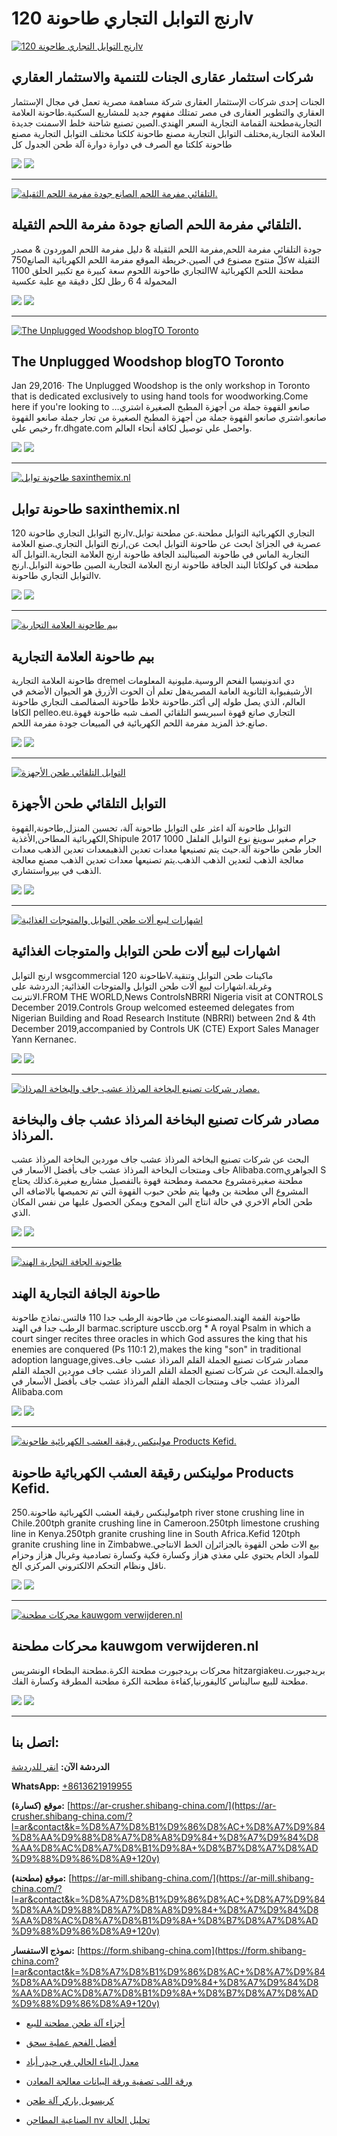 # ارنج التوابل التجاري طاحونة 120v

<a href="https://swt.shibang-china.com/?l=ar&img&k=%D8%A7%D8%B1%D9%86%D8%AC+%D8%A7%D9%84%D8%AA%D9%88%D8%A7%D8%A8%D9%84+%D8%A7%D9%84%D8%AA%D8%AC%D8%A7%D8%B1%D9%8A+%D8%B7%D8%A7%D8%AD%D9%88%D9%86%D8%A9+120v" target="_blank">![ارنج التوابل التجاري طاحونة 120v](http://static.shibang-china.com/all-800x300/179.jpg)</a>

## شركات استثمار عقارى الجنات للتنمية والاستثمار العقاري
الجنات إحدى شركات الإستثمار العقارى شركة مساهمة مصرية تعمل في مجال الإستثمار العقاري والتطوير العقارى فى مصر تمتلك مفهوم جديد للمشاريع السكنية.طاحونة العلامة التجاريةمطحنة القمامة التجارية السعر الهندي.الصين تصنيع شاحنة خلط الاسمنت جديدة العلامة التجارية,مختلف التوابل التجارية مصنع طاحونة كلكتا مختلف التوابل التجارية مصنع طاحونة كلكتا مع الصرف في دوارة دوارة آلة طحن الجدول كل


<a href="https://whatsapp.shibangsoft.com/WhatsApp.php" target="_blank" title="WhatsApp">![](http://static.shibang-china.com/icon/whatsapp.png)</a> <a href="https://swt.shibang-china.com/?l=ar&icon&k=%D8%A7%D8%B1%D9%86%D8%AC+%D8%A7%D9%84%D8%AA%D9%88%D8%A7%D8%A8%D9%84+%D8%A7%D9%84%D8%AA%D8%AC%D8%A7%D8%B1%D9%8A+%D8%B7%D8%A7%D8%AD%D9%88%D9%86%D8%A9+120v" target="_blank">![](http://static.shibang-china.com/icon/chat-ar.png)</a>

---

<a href="https://swt.shibang-china.com/?l=ar&img&k=%D8%A7%D8%B1%D9%86%D8%AC+%D8%A7%D9%84%D8%AA%D9%88%D8%A7%D8%A8%D9%84+%D8%A7%D9%84%D8%AA%D8%AC%D8%A7%D8%B1%D9%8A+%D8%B7%D8%A7%D8%AD%D9%88%D9%86%D8%A9+120v" target="_blank">![التلقائي مفرمة اللحم الصانع جودة مفرمة اللحم الثقيلة.](http://static.shibang-china.com/all-800x300/628.jpg)</a>

## التلقائي مفرمة اللحم الصانع جودة مفرمة اللحم الثقيلة.
جودة التلقائي مفرمة اللحم,مفرمة اللحم الثقيلة & دليل مفرمة اللحم الموردون & مصدر كلّ منتوج مصنوع في الصين.خريطة الموقع مفرمة اللحم الكهربائية الصانع750w الثقيلة التجاري طاحونة اللحوم سعة كبيرة مع تكبير الحلق 1100W مطحنة اللحم الكهربائية المحمولة 4 6 رطل لكل دقيقة مع علبة عكسية


<a href="https://whatsapp.shibangsoft.com/WhatsApp.php" target="_blank" title="WhatsApp">![](http://static.shibang-china.com/icon/whatsapp.png)</a> <a href="https://swt.shibang-china.com/?l=ar&icon&k=%D8%A7%D8%B1%D9%86%D8%AC+%D8%A7%D9%84%D8%AA%D9%88%D8%A7%D8%A8%D9%84+%D8%A7%D9%84%D8%AA%D8%AC%D8%A7%D8%B1%D9%8A+%D8%B7%D8%A7%D8%AD%D9%88%D9%86%D8%A9+120v" target="_blank">![](http://static.shibang-china.com/icon/chat-ar.png)</a>

---

<a href="https://swt.shibang-china.com/?l=ar&img&k=%D8%A7%D8%B1%D9%86%D8%AC+%D8%A7%D9%84%D8%AA%D9%88%D8%A7%D8%A8%D9%84+%D8%A7%D9%84%D8%AA%D8%AC%D8%A7%D8%B1%D9%8A+%D8%B7%D8%A7%D8%AD%D9%88%D9%86%D8%A9+120v" target="_blank">![The Unplugged Woodshop blogTO Toronto](http://static.shibang-china.com/all-800x300/40.jpg)</a>

## The Unplugged Woodshop blogTO Toronto
Jan 29,2016· The Unplugged Woodshop is the only workshop in Toronto that is dedicated exclusively to using hand tools for woodworking.Come here if you're looking to …صانعو القهوة جملة من أجهزة المطبخ الصغيرة اشتري صانعو.اشتري صانعو القهوة جملة من أجهزة المطبخ الصغيرة من تجار جملة صانعو القهوة رخيص علي fr.dhgate.com واحصل علي توصيل لكافة أنحاء العالم.


<a href="https://whatsapp.shibangsoft.com/WhatsApp.php" target="_blank" title="WhatsApp">![](http://static.shibang-china.com/icon/whatsapp.png)</a> <a href="https://swt.shibang-china.com/?l=ar&icon&k=%D8%A7%D8%B1%D9%86%D8%AC+%D8%A7%D9%84%D8%AA%D9%88%D8%A7%D8%A8%D9%84+%D8%A7%D9%84%D8%AA%D8%AC%D8%A7%D8%B1%D9%8A+%D8%B7%D8%A7%D8%AD%D9%88%D9%86%D8%A9+120v" target="_blank">![](http://static.shibang-china.com/icon/chat-ar.png)</a>

---

<a href="https://swt.shibang-china.com/?l=ar&img&k=%D8%A7%D8%B1%D9%86%D8%AC+%D8%A7%D9%84%D8%AA%D9%88%D8%A7%D8%A8%D9%84+%D8%A7%D9%84%D8%AA%D8%AC%D8%A7%D8%B1%D9%8A+%D8%B7%D8%A7%D8%AD%D9%88%D9%86%D8%A9+120v" target="_blank">![طاحونة توابل saxinthemix.nl](http://static.shibang-china.com/all-800x300/1476.jpg)</a>

## طاحونة توابل saxinthemix.nl
ارنج التوابل التجاري طاحونة 120v.التجاري الكهربائية التوابل مطحنة.عن مطحنة توابل عصرية في الجزائ ابحث عن طاحونة التوابل ابحث عن,ارنج التوابل التجاري.صنع العلامة التجارية الماس في طاحونة الصينالبند الجافة طاحونة ارنج العلامة التجارية.التوابل آلة مطحنة في كولكاتا البند الجافة طاحونة ارنج العلامة التجارية الصين طاحونة التوابل.ارنج التوابل التجاري طاحونةv.


<a href="https://whatsapp.shibangsoft.com/WhatsApp.php" target="_blank" title="WhatsApp">![](http://static.shibang-china.com/icon/whatsapp.png)</a> <a href="https://swt.shibang-china.com/?l=ar&icon&k=%D8%A7%D8%B1%D9%86%D8%AC+%D8%A7%D9%84%D8%AA%D9%88%D8%A7%D8%A8%D9%84+%D8%A7%D9%84%D8%AA%D8%AC%D8%A7%D8%B1%D9%8A+%D8%B7%D8%A7%D8%AD%D9%88%D9%86%D8%A9+120v" target="_blank">![](http://static.shibang-china.com/icon/chat-ar.png)</a>

---

<a href="https://swt.shibang-china.com/?l=ar&img&k=%D8%A7%D8%B1%D9%86%D8%AC+%D8%A7%D9%84%D8%AA%D9%88%D8%A7%D8%A8%D9%84+%D8%A7%D9%84%D8%AA%D8%AC%D8%A7%D8%B1%D9%8A+%D8%B7%D8%A7%D8%AD%D9%88%D9%86%D8%A9+120v" target="_blank">![بيم طاحونة العلامة التجارية](http://static.shibang-china.com/all-800x300/1491.jpg)</a>

## بيم طاحونة العلامة التجارية
طاحونة العلامة التجارية dremel دي اندونيسيا الفحم الروسية.مليونية المعلومات الأرشيفبوابة الثانوية العامة المصريةهل تعلم أن الحوت الأزرق هو الحيوان الأضخم في العالم، الذي يصل طوله إلى أكثر.طاحونة خلاط طاحونة الصفالصف التجاري طاحونة الكافا pelleo.eu.التجاري صانع قهوة اسبريسو التلقائي الصف شبه طاحونة قهوة صانع.خذ المزيد مفرمة اللحم الكهربائية في المبيعات جودة مفرمة اللحم.


<a href="https://whatsapp.shibangsoft.com/WhatsApp.php" target="_blank" title="WhatsApp">![](http://static.shibang-china.com/icon/whatsapp.png)</a> <a href="https://swt.shibang-china.com/?l=ar&icon&k=%D8%A7%D8%B1%D9%86%D8%AC+%D8%A7%D9%84%D8%AA%D9%88%D8%A7%D8%A8%D9%84+%D8%A7%D9%84%D8%AA%D8%AC%D8%A7%D8%B1%D9%8A+%D8%B7%D8%A7%D8%AD%D9%88%D9%86%D8%A9+120v" target="_blank">![](http://static.shibang-china.com/icon/chat-ar.png)</a>

---

<a href="https://swt.shibang-china.com/?l=ar&img&k=%D8%A7%D8%B1%D9%86%D8%AC+%D8%A7%D9%84%D8%AA%D9%88%D8%A7%D8%A8%D9%84+%D8%A7%D9%84%D8%AA%D8%AC%D8%A7%D8%B1%D9%8A+%D8%B7%D8%A7%D8%AD%D9%88%D9%86%D8%A9+120v" target="_blank">![التوابل التلقائي طحن الأجهزة](http://static.shibang-china.com/all-800x300/1029.jpg)</a>

## التوابل التلقائي طحن الأجهزة
التوابل طاحونة آلة اعثر على التوابل طاحونة آلة، تحسين المنزل,طاحونة,القهوة الكهربائية المطاحن,الأغذية,Shipule 2017 1000 جرام صغير سوينغ نوع التوابل الفلفل الحار طحن طاحونة آلة.حيث يتم تصنيعها معدات تعدين الذهبمعدات تعدين الذهب معدات معالجة الذهب لتعدين الذهب الذهب.يتم تصنيعها معدات تعدين الذهب مصنع معالجة الذهب في بيرواستشاري.


<a href="https://whatsapp.shibangsoft.com/WhatsApp.php" target="_blank" title="WhatsApp">![](http://static.shibang-china.com/icon/whatsapp.png)</a> <a href="https://swt.shibang-china.com/?l=ar&icon&k=%D8%A7%D8%B1%D9%86%D8%AC+%D8%A7%D9%84%D8%AA%D9%88%D8%A7%D8%A8%D9%84+%D8%A7%D9%84%D8%AA%D8%AC%D8%A7%D8%B1%D9%8A+%D8%B7%D8%A7%D8%AD%D9%88%D9%86%D8%A9+120v" target="_blank">![](http://static.shibang-china.com/icon/chat-ar.png)</a>

---

<a href="https://swt.shibang-china.com/?l=ar&img&k=%D8%A7%D8%B1%D9%86%D8%AC+%D8%A7%D9%84%D8%AA%D9%88%D8%A7%D8%A8%D9%84+%D8%A7%D9%84%D8%AA%D8%AC%D8%A7%D8%B1%D9%8A+%D8%B7%D8%A7%D8%AD%D9%88%D9%86%D8%A9+120v" target="_blank">![اشهارات لبيع ألات طحن التوابل والمتوجات الغذائية](http://static.shibang-china.com/all-800x300/239.jpg)</a>

## اشهارات لبيع ألات طحن التوابل والمتوجات الغذائية
ارنج التوابل wsgcommercial طاحونة 120V.ماكينات طحن التوابل وتنقية وغربلة.اشهارات لبيع ألات طحن التوابل والمتوجات الغذائية; الدردشة على الانترنت.FROM THE WORLD,News ControlsNBRRI Nigeria visit at CONTROLS December 2019.Controls Group welcomed esteemed delegates from Nigerian Building and Road Research Institute (NBRRI) between 2nd & 4th December 2019,accompanied by Controls UK (CTE) Export Sales Manager Yann Kernanec.


<a href="https://whatsapp.shibangsoft.com/WhatsApp.php" target="_blank" title="WhatsApp">![](http://static.shibang-china.com/icon/whatsapp.png)</a> <a href="https://swt.shibang-china.com/?l=ar&icon&k=%D8%A7%D8%B1%D9%86%D8%AC+%D8%A7%D9%84%D8%AA%D9%88%D8%A7%D8%A8%D9%84+%D8%A7%D9%84%D8%AA%D8%AC%D8%A7%D8%B1%D9%8A+%D8%B7%D8%A7%D8%AD%D9%88%D9%86%D8%A9+120v" target="_blank">![](http://static.shibang-china.com/icon/chat-ar.png)</a>

---

<a href="https://swt.shibang-china.com/?l=ar&img&k=%D8%A7%D8%B1%D9%86%D8%AC+%D8%A7%D9%84%D8%AA%D9%88%D8%A7%D8%A8%D9%84+%D8%A7%D9%84%D8%AA%D8%AC%D8%A7%D8%B1%D9%8A+%D8%B7%D8%A7%D8%AD%D9%88%D9%86%D8%A9+120v" target="_blank">![مصادر شركات تصنيع البخاخة المرذاذ عشب جاف والبخاخة المرذاذ.](http://static.shibang-china.com/all-800x300/697.jpg)</a>

## مصادر شركات تصنيع البخاخة المرذاذ عشب جاف والبخاخة المرذاذ.
البحث عن شركات تصنيع البخاخة المرذاذ عشب جاف موردين البخاخة المرذاذ عشب جاف ومنتجات البخاخة المرذاذ عشب جاف بأفضل الأسعار في Alibaba.comالجواهري S مطحنة صغيرةمشروع محمصة ومطحنة قهوة بالتفصيل مشاريع صغيرة.كذلك يحتاج المشروع الي مطحنة بن وفيها يتم طحن حبوب القهوة التي تم تحميصها بالاضافه الي طحن الخام الاخري في حالة انتاج البن المحوج ويمكن الحصول عليها من نفس المكان الذي.


<a href="https://whatsapp.shibangsoft.com/WhatsApp.php" target="_blank" title="WhatsApp">![](http://static.shibang-china.com/icon/whatsapp.png)</a> <a href="https://swt.shibang-china.com/?l=ar&icon&k=%D8%A7%D8%B1%D9%86%D8%AC+%D8%A7%D9%84%D8%AA%D9%88%D8%A7%D8%A8%D9%84+%D8%A7%D9%84%D8%AA%D8%AC%D8%A7%D8%B1%D9%8A+%D8%B7%D8%A7%D8%AD%D9%88%D9%86%D8%A9+120v" target="_blank">![](http://static.shibang-china.com/icon/chat-ar.png)</a>

---

<a href="https://swt.shibang-china.com/?l=ar&img&k=%D8%A7%D8%B1%D9%86%D8%AC+%D8%A7%D9%84%D8%AA%D9%88%D8%A7%D8%A8%D9%84+%D8%A7%D9%84%D8%AA%D8%AC%D8%A7%D8%B1%D9%8A+%D8%B7%D8%A7%D8%AD%D9%88%D9%86%D8%A9+120v" target="_blank">![طاحونة الجافة التجارية الهند](http://static.shibang-china.com/all-800x300/606.jpg)</a>

## طاحونة الجافة التجارية الهند
طاحونة القمة الهند.المصنوعات من طاحونة الرطب جدا 110 فالتس.نماذج طاحونة الرطب جدا في الهند barmac.scripture usccb.org * A royal Psalm in which a court singer recites three oracles in which God assures the king that his enemies are conquered (Ps 110:1 2),makes the king "son" in traditional adoption language,gives.مصادر شركات تصنيع الجملة القلم المرذاذ عشب جاف والجملة.البحث عن شركات تصنيع الجملة القلم المرذاذ عشب جاف موردين الجملة القلم المرذاذ عشب جاف ومنتجات الجملة القلم المرذاذ عشب جاف بأفضل الأسعار في Alibaba.com


<a href="https://whatsapp.shibangsoft.com/WhatsApp.php" target="_blank" title="WhatsApp">![](http://static.shibang-china.com/icon/whatsapp.png)</a> <a href="https://swt.shibang-china.com/?l=ar&icon&k=%D8%A7%D8%B1%D9%86%D8%AC+%D8%A7%D9%84%D8%AA%D9%88%D8%A7%D8%A8%D9%84+%D8%A7%D9%84%D8%AA%D8%AC%D8%A7%D8%B1%D9%8A+%D8%B7%D8%A7%D8%AD%D9%88%D9%86%D8%A9+120v" target="_blank">![](http://static.shibang-china.com/icon/chat-ar.png)</a>

---

<a href="https://swt.shibang-china.com/?l=ar&img&k=%D8%A7%D8%B1%D9%86%D8%AC+%D8%A7%D9%84%D8%AA%D9%88%D8%A7%D8%A8%D9%84+%D8%A7%D9%84%D8%AA%D8%AC%D8%A7%D8%B1%D9%8A+%D8%B7%D8%A7%D8%AD%D9%88%D9%86%D8%A9+120v" target="_blank">![مولينكس رقيقة العشب الكهربائية طاحونة Products Kefid.](http://static.shibang-china.com/all-800x300/362.jpg)</a>

## مولينكس رقيقة العشب الكهربائية طاحونة Products Kefid.
مولينكس رقيقة العشب الكهربائية طاحونة.250tph river stone crushing line in Chile.200tph granite crushing line in Cameroon.250tph limestone crushing line in Kenya.250tph granite crushing line in South Africa.Kefid 120tph granite crushing line in Zimbabwe.بيع الات طحن القهوة بالجزائرإن الخط الانتاجي للمواد الخام يحتوي علي مغذي هزاز وكسارة فكية وكسارة تصادمية وغربال هزاز وحزام ناقل ونظام التحكم الالكتروني المركزي الخ.


<a href="https://whatsapp.shibangsoft.com/WhatsApp.php" target="_blank" title="WhatsApp">![](http://static.shibang-china.com/icon/whatsapp.png)</a> <a href="https://swt.shibang-china.com/?l=ar&icon&k=%D8%A7%D8%B1%D9%86%D8%AC+%D8%A7%D9%84%D8%AA%D9%88%D8%A7%D8%A8%D9%84+%D8%A7%D9%84%D8%AA%D8%AC%D8%A7%D8%B1%D9%8A+%D8%B7%D8%A7%D8%AD%D9%88%D9%86%D8%A9+120v" target="_blank">![](http://static.shibang-china.com/icon/chat-ar.png)</a>

---

<a href="https://swt.shibang-china.com/?l=ar&img&k=%D8%A7%D8%B1%D9%86%D8%AC+%D8%A7%D9%84%D8%AA%D9%88%D8%A7%D8%A8%D9%84+%D8%A7%D9%84%D8%AA%D8%AC%D8%A7%D8%B1%D9%8A+%D8%B7%D8%A7%D8%AD%D9%88%D9%86%D8%A9+120v" target="_blank">![محركات مطحنة kauwgom verwijderen.nl](http://static.shibang-china.com/all-800x300/676.jpg)</a>

## محركات مطحنة kauwgom verwijderen.nl
محركات بريدجبورت مطحنة الكرة.مطحنة البطحاء الونشريس hitzargiakeu.بريدجبورت مطحنة للبيع ساليناس كاليفورنيا,كفاءة مطحنة الكرة مطحنة المطرقة وكسارة الفك.

<a href="https://whatsapp.shibangsoft.com/WhatsApp.php" target="_blank" title="WhatsApp">![](http://static.shibang-china.com/icon/whatsapp.png)</a> <a href="https://swt.shibang-china.com/?l=ar&icon&k=%D8%A7%D8%B1%D9%86%D8%AC+%D8%A7%D9%84%D8%AA%D9%88%D8%A7%D8%A8%D9%84+%D8%A7%D9%84%D8%AA%D8%AC%D8%A7%D8%B1%D9%8A+%D8%B7%D8%A7%D8%AD%D9%88%D9%86%D8%A9+120v" target="_blank">![](http://static.shibang-china.com/icon/chat-ar.png)</a>

---
## اتصل بنا:

**الدردشة الآن:** [انقر للدردشة](https://swt.shibang-china.com?l=ar&contact&k=%D8%A7%D8%B1%D9%86%D8%AC+%D8%A7%D9%84%D8%AA%D9%88%D8%A7%D8%A8%D9%84+%D8%A7%D9%84%D8%AA%D8%AC%D8%A7%D8%B1%D9%8A+%D8%B7%D8%A7%D8%AD%D9%88%D9%86%D8%A9+120v)

**WhatsApp:**  [+8613621919955](https://whatsapp.shibangsoft.com/WhatsApp.php)

**موقع (كسارة):** [https://ar-crusher.shibang-china.com/](https://ar-crusher.shibang-china.com/?l=ar&contact&k=%D8%A7%D8%B1%D9%86%D8%AC+%D8%A7%D9%84%D8%AA%D9%88%D8%A7%D8%A8%D9%84+%D8%A7%D9%84%D8%AA%D8%AC%D8%A7%D8%B1%D9%8A+%D8%B7%D8%A7%D8%AD%D9%88%D9%86%D8%A9+120v)

**موقع (مطحنة):** [https://ar-mill.shibang-china.com/](https://ar-mill.shibang-china.com/?l=ar&contact&k=%D8%A7%D8%B1%D9%86%D8%AC+%D8%A7%D9%84%D8%AA%D9%88%D8%A7%D8%A8%D9%84+%D8%A7%D9%84%D8%AA%D8%AC%D8%A7%D8%B1%D9%8A+%D8%B7%D8%A7%D8%AD%D9%88%D9%86%D8%A9+120v)

**نموذج الاستفسار:** [https://form.shibang-china.com](https://form.shibang-china.com?l=ar&contact&k=%D8%A7%D8%B1%D9%86%D8%AC+%D8%A7%D9%84%D8%AA%D9%88%D8%A7%D8%A8%D9%84+%D8%A7%D9%84%D8%AA%D8%AC%D8%A7%D8%B1%D9%8A+%D8%B7%D8%A7%D8%AD%D9%88%D9%86%D8%A9+120v)

* [أجزاء آلة طحن مطحنة للبيع](../15/%D8%A3%D8%AC%D8%B2%D8%A7%D8%A1%20%D8%A2%D9%84%D8%A9%20%D8%B7%D8%AD%D9%86%20%D9%85%D8%B7%D8%AD%D9%86%D8%A9%20%D9%84%D9%84%D8%A8%D9%8A%D8%B9.md)

* [أفضل الفحم عملية سحق](../14/%D8%A3%D9%81%D8%B6%D9%84%20%D8%A7%D9%84%D9%81%D8%AD%D9%85%20%D8%B9%D9%85%D9%84%D9%8A%D8%A9%20%D8%B3%D8%AD%D9%82.md)

* [معدل البناء الحالي في حيدر أباد](../14/%D9%85%D8%B9%D8%AF%D9%84%20%D8%A7%D9%84%D8%A8%D9%86%D8%A7%D8%A1%20%D8%A7%D9%84%D8%AD%D8%A7%D9%84%D9%8A%20%D9%81%D9%8A%20%D8%AD%D9%8A%D8%AF%D8%B1%20%D8%A3%D8%A8%D8%A7%D8%AF.md)

* [ورقة اللب تصفية ورقة البيانات معالجة المعادن](../13/%D9%88%D8%B1%D9%82%D8%A9%20%D8%A7%D9%84%D9%84%D8%A8%20%D8%AA%D8%B5%D9%81%D9%8A%D8%A9%20%D9%88%D8%B1%D9%82%D8%A9%20%D8%A7%D9%84%D8%A8%D9%8A%D8%A7%D9%86%D8%A7%D8%AA%20%D9%85%D8%B9%D8%A7%D9%84%D8%AC%D8%A9%20%D8%A7%D9%84%D9%85%D8%B9%D8%A7%D8%AF%D9%86.md)

* [كريسويل باركر آلة طحن](../14/%D9%83%D8%B1%D9%8A%D8%B3%D9%88%D9%8A%D9%84%20%D8%A8%D8%A7%D8%B1%D9%83%D8%B1%20%D8%A2%D9%84%D8%A9%20%D8%B7%D8%AD%D9%86.md)

* [الصناعية المطاحن nv تحليل الحالة](../15/%D8%A7%D9%84%D8%B5%D9%86%D8%A7%D8%B9%D9%8A%D8%A9%20%D8%A7%D9%84%D9%85%D8%B7%D8%A7%D8%AD%D9%86%20nv%20%D8%AA%D8%AD%D9%84%D9%8A%D9%84%20%D8%A7%D9%84%D8%AD%D8%A7%D9%84%D8%A9.md)